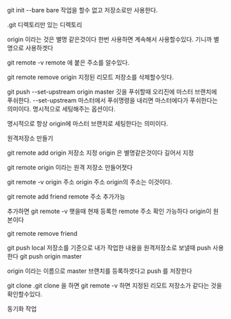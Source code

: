 git init --bare bare 작업을 할수 없고 저장소로만 사용한다.

.git 디렉토리만 있는 디렉토리


origin 이라는 것은 별명 같은것이다 한번 사용하면 계속해서 사용할수있다. 기니까 별명으로 사용하겟다


git remote -v  remote 에 붙은 주소를 알수있다.

git remote remove origin  지정된 리모트 저장소를 삭제할수잇다.

git push --set-upstream origin master 깃을 푸쉬할때 오리진에 마스터 브랜치에 푸쉬한다.
--set-upstream 마스터에서 푸쉬명령을 내리면 마스터에다가 푸쉬한다는 의미이다.
명시적으로 세팅해주는 옵션이다.



명시적으로 항상 origin에 마스터 브랜치로 세팅한다는 의미이다.


원격저장소 만들기

git remote add origin 저장소 지정 origin 은 별명같은것이다 길어서 지정

git remote      origin 이라는 원격 저장소 만들어졋다

git remote -v 
origin 주소
origin 주소         origin의 주소는 이것이다.

git remote add friend   remote 주소 추가가능

추가하면 git remote -v 햇을때 현재 등록한 remote 주소 확인 가능하다
origin이 원본이다

git remote remove friend

git push 
local 저장소를 기준으로 내가 작업한 내용을 원격저장소로 보낼때 push 사용한다
git push origin master

origin 이라는 이름으로 master 브랜치를 등록하겟다고 push 를 저장한다

git clone .git
clone 을 하면 git remote -v 하면 지정된 리모트 저장소가 같다는 것을 확인할수있다.

동기화 작업



